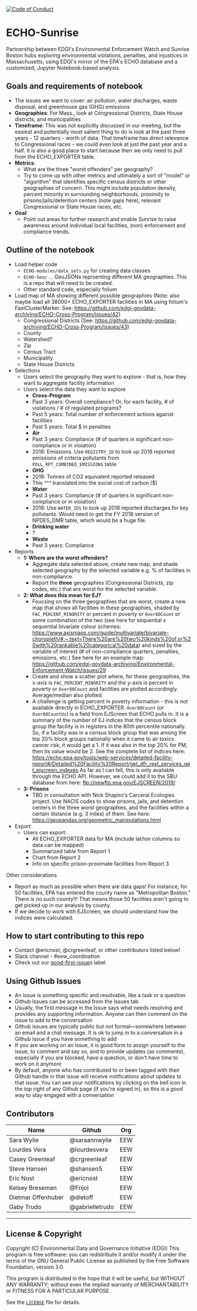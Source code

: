  [![Code of Conduct](https://img.shields.io/badge/%E2%9D%A4-code%20of%20conduct-blue.svg?style=flat)](https://github.com/edgi-govdata-archiving/overview/blob/master/CONDUCT.md)

# ECHO-Sunrise
Partnership between EDGI's Environmental Enforcement Watch and Sunrise Boston hubs exploring environmental violations, penalties, and injustices in Massachusetts, using EDGI's mirror of the EPA's ECHO database and a customized, Jupyter Notebook-based analysis.

## Goals and requirements of notebook
* The issues we want to cover: air pollution, water discharges, waste disposal, and greenhouse gas (GHG) emissions
* **Geographies**: For Mass., look at Congressional Districts, State House districts, and municipalities
* **Timeframe**: This was not explicitly discussed in our meeting, but the easiest and potentially most salient thing to do is look at the past three years - 12 quarters - worth of data. That timeframe has direct relevance to Congressional races - we could even look at just the past year and a half. It is also a good place to start because then we only need to pull from the ECHO_EXPORTER table.
* **Metrics**: 
  * What are the three "worst offenders" per geography?
  * Try to come up with other metrics and ultimately a sort of "model" or "algorithm" that identifies specific census districts or other geographies of concern. This might include population density, percent minority in surrounding neighborhoods, proximity to prisons/jails/detention centers (note gaps here), relevant Congressional or State House races, etc.
* **Goal**: 
  * Point out areas for further research and enable Sunrise to raise awareness around individual local facilities, (non) enforcement and compliance trends.

## Outline of the notebook
* Load helper code
  * `ECHO-modules/data_sets.py` for creating data classes
  * `ECHO-Geo/` ... GeoJSONs reprsenting different MA geographies. This is a repo that will need to be created.
  * Other standard code, especially folium
* Load map of MA showing different possible geographies (Note: also maybe load all 38000+ ECHO_EXPORTER facilities in MA using folium's FastClusterMarker. See: https://github.com/edgi-govdata-archiving/ECHO-Cross-Program/issues/42)
  * Congressional Districts (See: https://github.com/edgi-govdata-archiving/ECHO-Cross-Program/issues/43)
  * County
  * Watershed?
  * Zip
  * Census Tract
  * Municipality
  * State House Districts
* Selections
  * Users select the geography they want to explore - that is, how they want to aggregate facility information
  * Users select the data they want to explore
    * **Cross-Program**
     - Past 3 years: Overall compliance? Or, for each facility, # of violations / # of regulated programs?
     - Past 5 years: Total number of enforcement actions against facilities
     - Past 5 years: Total $ in penalties
    * **Air**
     - Past 3 years: Compliance (# of quarters in significant non-compliance or in violation)
     - 2018: Emissions. Use `REGISTRY_ID` to look up 2018 reported emissions of criteria pollutants from `POLL_RPT_COMBINED_EMISSIONS` table
    * **GHG**
     - 2018: Tonnes of CO2 equivalent reported released
     - This ^^^ translated into the social cost of carbon ($)
    * **Water**
     - Past 3 years: Compliance (# of quarters in significant non-compliance or in violation)
     - 2018: Use `WATER_IDS` to look up 2018 reported discharges for key pollutants. Would need to get the FY 2018 version of NPDES_DMR table, which would be a huge file.
    * **Drinking water**
     - ?
    * **Waste**
     - Past 3 years: Compliance
* Reports
   * **1: Where are the worst offenders?**
     - Aggregate data selected above, create new map, and shade selected geography by the selected variable e.g. % of facilities in non-compliance.
     - Report the **three** geographies (Congressional Districts, zip codes, etc.) that are worst for the selected variable.
   * **2: What does this mean for EJ?**
     - Foucsing on the three geographies that are worst, create a new map that shows all facilities in these geographies, shaded by `FAC_PERCENT_MINORITY` or percent in poverty or `Over80Count` or some combination of the two (see here for sequential x sequential bivariate colour schemes: https://www.axismaps.com/guide/multivariate/bivariate-choropleth/#:~:text=There%20are%20two%20kinds%20of,or%20with%20rankable%20categorical%20data) and sized by the variable of interest (# of non-compliance quarters, penalties, emissions, etc.) See here for an example map: https://github.com/edgi-govdata-archiving/Environmental-Enforcement-Watch/issues/29
     - Create and show a scatter plot where, for these geographies, the x-axis is `FAC_PERCENT_MINORITY` and the y-axis is percent in poverty or `Over80Count` and facilities are plotted accordingly. Average/median also plotted. 
     - A challenge is getting percent in poverty information - this is not available directly in ECHO_EXPORTER. `Over80Count` (or `Over80CountUs`) is a field from EJScreen that ECHO pulls in. It is a summary of the number of EJ indices that the census block group the facility is in registers in the 80th percentile nationally. So, if a facility was in a census block group that was among the top 20% block groups nationally when it came to air toxics cancer risk, it would get a 1. If it was also in the top 20% for PM, then its value would be 2. See the complete list of indices here: https://echo.epa.gov/tools/web-services/detailed-facility-report#/Detailed%20Facility%20Report/get_dfr_rest_services_get_ejscreen_indexes As far as I can tell, this is only available through the ECHO API. However, we could add it to the SBU database from here: ftp://newftp.epa.gov/EJSCREEN/2019/
   * **3: Prisons**
     - TBD in consultation with Nick Shapiro's Carceral Ecologies project. Use NACIS codes to show prisons, jails, and detention centers in the three worst geographies, and the facilities within a certain distance (e.g. 3 miles) of them. See here: https://geopandas.org/geometric_manipulations.html
* Export
  * Users can export:
    - All ECHO_EXPORTER data for MA (include lat/lon columns so data can be mapped)
    - Summarized table from Report 1
    - Chart from Report 2
    - Info on specific prison-proximate facilities from Report 3
  
Other considerations
* Report as much as possible when there are data gaps! For instance, for 50 facilities, EPA has entered the county name as "Metropolitan Boston." There is no such county!!! That means those 50 facilities aren't going to get picked up in our analysis by county.
* If we decide to work with EJScreen, we should understand how the indices were calculated.

## How to start contributing to this repo
* Contact @ericnost, @crgreenleaf, or other contributors listed below!
* Slack channel - #eew_coordination
* Check out our [good-first-issue](https://github.com/edgi-govdata-archiving/ECHO-Sunrise/labels/good%20first%20issue)s label

## Using Github Issues
* An issue is something specific and resolvable, like a task or a question
* Github Issues can be accessed from the Issues tab
* Usually, the first message in the Issue says what needs resolving and provides any supporting information. Anyone can then comment on the issue to add to the conversation
* Github issues are typically public but not formal—somewhere between an email and a chat message. It is ok to jump in to a conversation in a Github issue if you have something to add
* If you are working on an issue, it is good form to assign yourself to the issue, to comment and say so, and to provide updates (as comments), especially if you are blocked, have a question, or don't have time to work on it anymore
* By default, anyone who has contributed to or been tagged with their Github handle in that issue will receive notifications about updates to that issue. You can see your notifications by clicking on the bell icon in the top right of any Github page (if you're signed in), so this is a good way to stay engaged with a conversation

## Contributors
| Name | Github | Org | 
| ------|--------|--|
| Sara Wylie | @saraannwylie | EEW |
| Lourdes Vera | @lourdesvera | EEW |
| Casey Greenleaf | @crgreenleaf | EEW |
| Steve Hansen | @shansen5 | EEW |
| Eric Nost | @ericnost  | EEW |
| Kelsey Breseman | @Frijol | EEW |
| Dietmar Offenhuber | @dietoff | EEW |
| Gaby Trudo| @gabrielletrudo | EEW |

---

## License & Copyright

Copyright (C) <year> Environmental Data and Governance Initiative (EDGI)
This program is free software: you can redistribute it and/or modify it under the terms of the GNU General Public License as published by the Free Software Foundation, version 3.0.

This program is distributed in the hope that it will be useful, but WITHOUT ANY WARRANTY; without even the implied warranty of MERCHANTABILITY or FITNESS FOR A PARTICULAR PURPOSE.

See the [`LICENSE`](/LICENSE) file for details.
